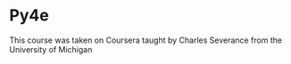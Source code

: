 # Py4e

This course was taken on Coursera taught by Charles Severance from the University of Michigan

